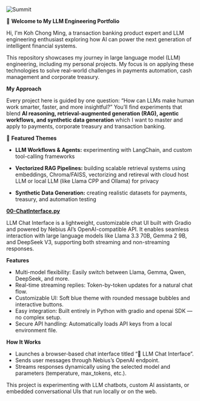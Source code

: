 
![Summit](https://github.com/user-attachments/assets/cfde5967-1d90-476a-995d-066277f219d4)

👋 **Welcome to My LLM Engineering Portfolio**

Hi, I'm Koh Chong Ming, a transaction banking product expert and LLM engineering enthusiast exploring how AI can power the next generation of intelligent financial systems.

This repository showcases my journey in large language model (LLM) engineering, including my personal projects. My focus is on applying these technologies to solve real-world challenges in payments automation, cash management and corporate treasury.

**My Approach**

Every project here is guided by one question: “How can LLMs make human work smarter, faster, and more insightful?” You’ll find experiments that blend **AI reasoning, retrieval-augmented generation (RAG), agentic workflows, and synthetic data generation** which I want to master and apply to payments, corporate treasury and transaction banking.

🚀 **Featured Themes**

- **LLM Workflows & Agents:** experimenting with LangChain, and custom tool-calling frameworks

- **Vectorized RAG Pipelines:** building scalable retrieval systems using embeddings, Chroma/FAISS, vectorizing and retireval with cloud host LLM or local LLM (like Llama CPP and Ollama) for privacy

- **Synthetic Data Generation:** creating realistic datasets for payments, treasury, and automation testing



<ins>**00-ChatInterface.py**</ins>

LLM Chat Interface is a lightweight, customizable chat UI built with Gradio and powered by Nebius AI’s OpenAI-compatible API.
It enables seamless interaction with large language models like Llama 3.3 70B, Gemma 2 9B, and DeepSeek V3, supporting both streaming and non-streaming responses.

**Features**

- Multi-model flexibility: Easily switch between Llama, Gemma, Qwen, DeepSeek, and more.
- Real-time streaming replies: Token-by-token updates for a natural chat flow.
- Customizable UI: Soft blue theme with rounded message bubbles and interactive buttons.
- Easy integration: Built entirely in Python with gradio and openai SDK — no complex setup.
- Secure API handling: Automatically loads API keys from a local environment file.

**How It Works**

- Launches a browser-based chat interface titled “🛫 LLM Chat Interface”.
- Sends user messages through Nebius’s OpenAI endpoint.
- Streams responses dynamically using the selected model and parameters (temperature, max_tokens, etc.).

This project is experimenting with LLM chatbots, custom AI assistants, or embedded conversational UIs that run locally or on the web.
